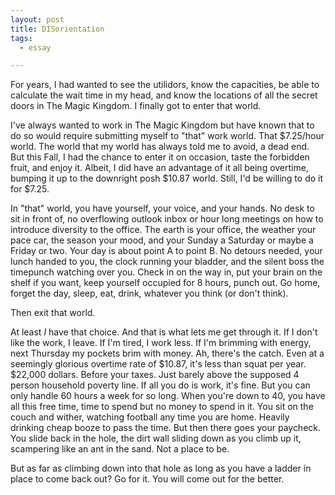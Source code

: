 ```yaml
---
layout: post
title: DISorientation
tags:
  - essay

---
```


For years, I had wanted to see the utilidors, know the capacities, be able to calculate the wait time in my head, and know the locations of all the secret doors in The Magic Kingdom. I finally got to enter that world.

I've always wanted to work in The Magic Kingdom but have known that to do so would require submitting myself to "that" work world. That $7.25/hour world. The world that my world has always told me to avoid, a dead end. But this Fall, I had the chance to enter it on occasion, taste the forbidden fruit, and enjoy it. Albeit, I did have an advantage of it all being overtime, bumping it up to the downright posh $10.87 world. Still, I'd be willing to do it for $7.25.

In "that" world, you have yourself, your voice, and your hands. No desk to sit in front of, no overflowing outlook inbox or hour long meetings on how to introduce diversity to the office. The earth is your office, the weather your pace car, the season your mood, and your Sunday a Saturday or maybe a Friday or two. Your day is about point A to point B. No detours needed, your lunch handed to you, the clock running your bladder, and the silent boss the timepunch watching over you. Check in on the way in, put your brain on the shelf if you want, keep yourself occupied for 8 hours, punch out. Go home, forget the day, sleep, eat, drink, whatever you think (or don't think).

Then exit that world.

At least <em>I</em> have that choice. And that is what lets me get through it. If I don't like the work, I leave. If I'm tired, I work less. If I'm brimming with energy, next Thursday my pockets brim with money. Ah, there's the catch. Even at a seemingly glorious overtime rate of $10.87, it's less than squat per year. $22,000 dollars. Before your taxes. Just barely above the supposed 4 person household poverty line. If all you do is work, it's fine. But you can only handle 60 hours a week for so long. When you're down to 40, you have all this free time, time to spend but no money to spend in it. You sit on the couch and wither, watching football any time you are home. Heavily drinking cheap booze to pass the time. But then there goes your paycheck. You slide back in the hole, the dirt wall sliding down as you climb up it, scampering like an ant in the sand. Not a place to be.

But as far as climbing down into that hole as long as you have a ladder in place to come back out? Go for it. You will come out for the better.
